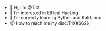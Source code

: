 - 👋 Hi, I’m @TriX
- 👀 I’m interested in Ethical Hacking
- 🌱 I’m currently learning Python and Kali Linux
- 📫 How to reach me my disc:TriX#6626
